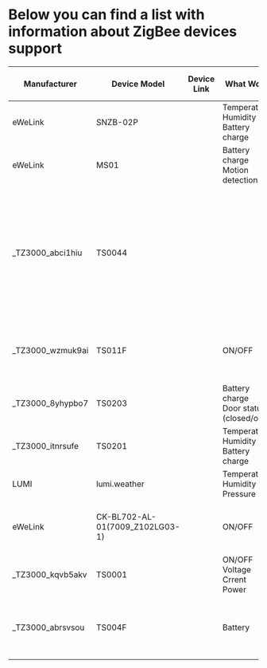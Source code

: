 # Below you can find a list with information about ZigBee devices support

| Manufacturer  | Device Model  | Device Link    | What Works                                | What Doesn't Work   | Notes         |
| ------------- | ------------- | -------------  | -------------                             | -------------       | ------------- |
| eWeLink       | SNZB-02P      |                | Temperature<br>Humidity<br>Battery charge |                     |               |
| eWeLink  | MS01  |                |Battery charge<br>Motion detection|                     |                     | |
|_TZ3000_abci1hiu|TS0044| | |Button commands are currently not sent via MQTT.<br>Battery level is not detected correctly.<br>Drains battery quickly.|Expose 4 clusters ON/OFF|
|_TZ3000_wzmuk9ai|TS011F| |ON/OFF|Does not support voltage, current, and power reporting|Requires development of pooling functionality|
|_TZ3000_8yhypbo7|TS0203| |Battery charge<br>Door status (closed/open)| | |
|_TZ3000_itnrsufe|TS0201| |Temperature<br>Humidity<br>Battery charge| |Drains battery quickly|
|LUMI|lumi.weather| |Temperature<br>Humidity<br>Pressure|Battery charge| |
|eWeLink|CK-BL702-AL-01(7009_Z102LG03-1)| |ON/OFF|Brightness<br>Color<br>Touchlink|Requires support for clusters 0x0300, 0x0008|
|_TZ3000_kqvb5akv|TS0001| |ON/OFF<br>Voltage<br>Crrent<br>Power| | |
|_TZ3000_abrsvsou|TS004F| |Battery|Button commands are currently not sent via MQTT| | |
